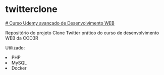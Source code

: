 # twitterclone

 <a href="https://www.udemy.com/course/curso-completo-do-desenvolvedor-web/">
# Curso Udemy avançado de Desenvolvimento WEB </a><br>

Repositório do projeto Clone Twitter prático do curso de desenvolvimento WEB da COD3R

Utilizado:
<li>PHP</li>
<li>MySQL</li>
<li>Docker</li>

